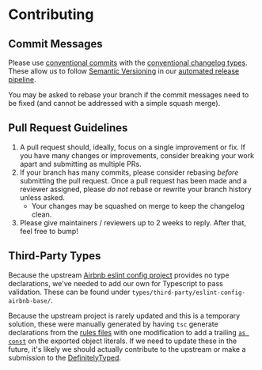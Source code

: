 # Contributing

## Commit Messages

Please use [conventional commits](https://www.conventionalcommits.org/en/v1.0.0/) with the [conventional changelog types](https://github.com/conventional-changelog/commitlint/tree/master/@commitlint/config-conventional#type-enum). These allow us to follow [Semantic Versioning](https://semver.org/) in our [automated release pipeline](https://semantic-release.gitbook.io/semantic-release).

You may be asked to rebase your branch if the commit messages need to be fixed (and cannot be addressed with a simple squash merge).

## Pull Request Guidelines

1. A pull request should, ideally, focus on a single improvement or fix. If you have many changes or improvements, consider breaking your work apart and submitting as multiple PRs.
2. If your branch has many commits, please consider rebasing _before_ submitting the pull request. Once a pull request has been made and a reviewer assigned, please _do not_ rebase or rewrite your branch history unless asked.
   - Your changes may be squashed on merge to keep the changelog clean.
3. Please give maintainers / reviewers up to 2 weeks to reply. After that, feel free to bump!

## Third-Party Types

Because the upstream [Airbnb eslint config project](https://github.com/airbnb/javascript/blob/master/packages/eslint-config-airbnb-base) provides no type declarations, we've needed to add our own for Typescript to pass validation. These can be found under `types/third-party/eslint-config-airbnb-base/`.

Because the upstream project is rarely updated and this is a temporary solution, these were manually generated by having `tsc` generate declarations from the [rules files](https://github.com/airbnb/javascript/blob/master/packages/eslint-config-airbnb-base/rules/) with one modification to add a trailing [`as const`](https://www.typescriptlang.org/docs/handbook/release-notes/typescript-4-5.html#const-assertions-and-default-type-arguments-in-jsdoc) on the exported object literals. If we need to update these in the future, it's likely we should actually contribute to the upstream or make a submission to the [DefinitelyTyped](https://github.com/DefinitelyTyped/DefinitelyTyped).
